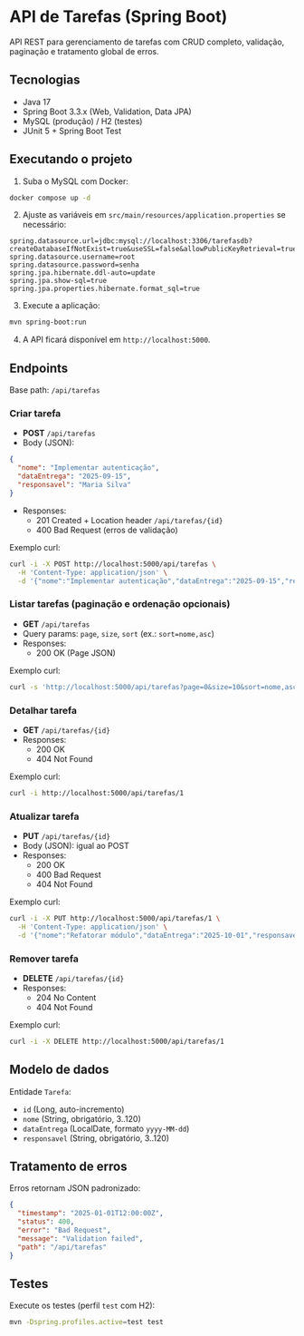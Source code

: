 # API de Tarefas (Spring Boot)

API REST para gerenciamento de tarefas com CRUD completo, validação, paginação e tratamento global de erros.

## Tecnologias

- Java 17
- Spring Boot 3.3.x (Web, Validation, Data JPA)
- MySQL (produção) / H2 (testes)
- JUnit 5 + Spring Boot Test

## Executando o projeto

1. Suba o MySQL com Docker:

```bash
docker compose up -d
```

2. Ajuste as variáveis em `src/main/resources/application.properties` se necessário:

```properties
spring.datasource.url=jdbc:mysql://localhost:3306/tarefasdb?createDatabaseIfNotExist=true&useSSL=false&allowPublicKeyRetrieval=true&serverTimezone=UTC
spring.datasource.username=root
spring.datasource.password=senha
spring.jpa.hibernate.ddl-auto=update
spring.jpa.show-sql=true
spring.jpa.properties.hibernate.format_sql=true
```

3. Execute a aplicação:

```bash
mvn spring-boot:run
```

4. A API ficará disponível em `http://localhost:5000`.

## Endpoints

Base path: `/api/tarefas`

### Criar tarefa

- **POST** `/api/tarefas`
- Body (JSON):

```json
{
  "nome": "Implementar autenticação",
  "dataEntrega": "2025-09-15",
  "responsavel": "Maria Silva"
}
```

- Responses:
  - 201 Created + Location header `/api/tarefas/{id}`
  - 400 Bad Request (erros de validação)

Exemplo curl:

```bash
curl -i -X POST http://localhost:5000/api/tarefas \
  -H 'Content-Type: application/json' \
  -d '{"nome":"Implementar autenticação","dataEntrega":"2025-09-15","responsavel":"Maria Silva"}'
```

### Listar tarefas (paginação e ordenação opcionais)

- **GET** `/api/tarefas`
- Query params: `page`, `size`, `sort` (ex.: `sort=nome,asc`)
- Responses:
  - 200 OK (Page JSON)

Exemplo curl:

```bash
curl -s 'http://localhost:5000/api/tarefas?page=0&size=10&sort=nome,asc'
```

### Detalhar tarefa

- **GET** `/api/tarefas/{id}`
- Responses:
  - 200 OK
  - 404 Not Found

Exemplo curl:

```bash
curl -i http://localhost:5000/api/tarefas/1
```

### Atualizar tarefa

- **PUT** `/api/tarefas/{id}`
- Body (JSON): igual ao POST
- Responses:
  - 200 OK
  - 400 Bad Request
  - 404 Not Found

Exemplo curl:

```bash
curl -i -X PUT http://localhost:5000/api/tarefas/1 \
  -H 'Content-Type: application/json' \
  -d '{"nome":"Refatorar módulo","dataEntrega":"2025-10-01","responsavel":"João Souza"}'
```

### Remover tarefa

- **DELETE** `/api/tarefas/{id}`
- Responses:
  - 204 No Content
  - 404 Not Found

Exemplo curl:

```bash
curl -i -X DELETE http://localhost:5000/api/tarefas/1
```

## Modelo de dados

Entidade `Tarefa`:

- `id` (Long, auto-incremento)
- `nome` (String, obrigatório, 3..120)
- `dataEntrega` (LocalDate, formato `yyyy-MM-dd`)
- `responsavel` (String, obrigatório, 3..120)

## Tratamento de erros

Erros retornam JSON padronizado:

```json
{
  "timestamp": "2025-01-01T12:00:00Z",
  "status": 400,
  "error": "Bad Request",
  "message": "Validation failed",
  "path": "/api/tarefas"
}
```

## Testes

Execute os testes (perfil `test` com H2):

```bash
mvn -Dspring.profiles.active=test test
```
